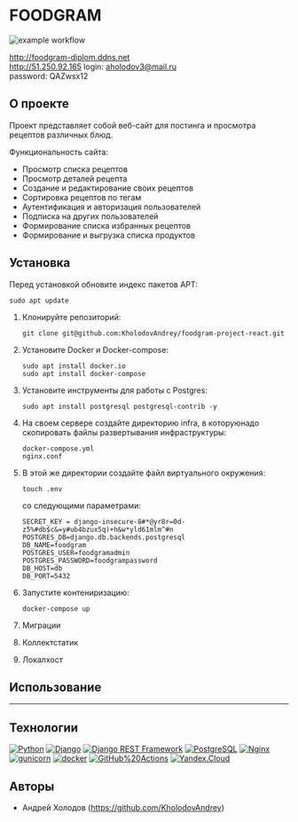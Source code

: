 # FOODGRAM
![example workflow](https://github.com/KholodovAndrey/foodgram-project-react/actions/workflows/foodgram_actions.yml/badge.svg)

http://foodgram-diplom.ddns.net  
http://51.250.92.165
login: aholodov3@mail.ru  
password: QAZwsx12  

## О проекте

Проект представляет собой веб-сайт для постинга и просмотра рецептов различных блюд.

Функциональность сайта:
- Просмотр списка рецептов
- Просмотр деталей рецепта
- Создание и редактирование своих рецептов
- Сортировка рецептов по тегам
- Аутентификация и авторизация пользователей
- Подписка на других пользователей
- Формирование списка избранных рецептов
- Формирование и выгрузка списка продуктов

## Установка
Перед установкой обновите индекс пакетов APT:
   ```
   sudo apt update
   ```

1. Клонируйте репозиторий:
   ```
   git clone git@github.com:KholodovAndrey/foodgram-project-react.git
   ```

2. Установите Docker и Docker-compose:
   ```
   sudo apt install docker.io
   sudo apt install docker-compose
   ```

3. Установите инструменты для работы с Postgres:
   ```
   sudo apt install postgresql postgresql-contrib -y
   ```

4. На своем сервере создайте директорию infra, в которуюнадо скопировать файлы развертывания инфраструктуры:

   ```
   docker-compose.yml
   nginx.conf
   ```

5. В этой же директории создайте файл виртуального окружения:

   ```
   touch .env
   ```
   со следующими параметрами:
   ```
   SECRET_KEY = django-insecure-8#*@yr8r=0d-z5%#db$c&=y#ub4bzux5q)+h&w*yld61mlm^#n
   POSTGRES_DB=django.db.backends.postgresql
   DB_NAME=foodgram
   POSTGRES_USER=foodgramadmin
   POSTGRES_PASSWORD=foodgrampassword
   DB_HOST=db
   DB_PORT=5432
   ```

5. Запустите контениризацию:

   ```
   docker-compose up
   ```
6. Миграции
7. Коллектстатик
8. Локалхост

## Использование

----------------------------------------------------------------

## Технологии

[![Python](https://img.shields.io/badge/-Python-464646?style=flat-square&logo=Python)](https://www.python.org/)
[![Django](https://img.shields.io/badge/-Django-464646?style=flat-square&logo=Django)](https://www.djangoproject.com/)
[![Django REST Framework](https://img.shields.io/badge/-Django%20REST%20Framework-464646?style=flat-square&logo=Django%20REST%20Framework)](https://www.django-rest-framework.org/)
[![PostgreSQL](https://img.shields.io/badge/-PostgreSQL-464646?style=flat-square&logo=PostgreSQL)](https://www.postgresql.org/)
[![Nginx](https://img.shields.io/badge/-NGINX-464646?style=flat-square&logo=NGINX)](https://nginx.org/ru/)
[![gunicorn](https://img.shields.io/badge/-gunicorn-464646?style=flat-square&logo=gunicorn)](https://gunicorn.org/)
[![docker](https://img.shields.io/badge/-Docker-464646?style=flat-square&logo=docker)](https://www.docker.com/)
[![GitHub%20Actions](https://img.shields.io/badge/-GitHub%20Actions-464646?style=flat-square&logo=GitHub%20actions)](https://github.com/features/actions)
[![Yandex.Cloud](https://img.shields.io/badge/-Yandex.Cloud-464646?style=flat-square&logo=Yandex.Cloud)](https://cloud.yandex.ru/)

## Авторы

- Андрей Холодов (https://github.com/KholodovAndrey)
